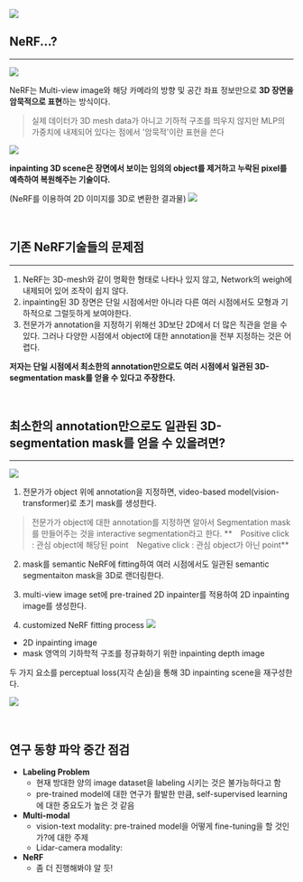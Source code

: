 
![](https://velog.velcdn.com/images/bottlemin_park/post/76f89ebd-d13b-4c0a-bc81-6c96e83f025c/image.png)
## NeRF...?
***
![](https://velog.velcdn.com/images/bottlemin_park/post/e868652d-c4ff-4a45-8af9-c3369827f798/image.png)

NeRF는 Multi-view image와 해당 카메라의 방향 및 공간 좌표 정보만으로 **3D 장면을 암묵적으로 표현**하는 방식이다.

> 실제 데이터가 3D mesh data가 아니고 기하적 구조를 띄우지 않지만 MLP의 가중치에 내제되어 있다는 점에서 '암묵적'이란 표현을 쓴다

![](https://velog.velcdn.com/images/bottlemin_park/post/4e5c763b-89a5-494e-975a-8b15c46fd529/image.png)

**inpainting 3D scene은 장면에서 보이는 임의의 object를 제거하고 누락된 pixel를 예측하여 복원해주는 기술이다.**

(NeRF를 이용하여 2D 이미지를 3D로 변환한 결과물)
![](https://velog.velcdn.com/images/bottlemin_park/post/373b84c4-9241-4593-9dbc-8d8dc68d1e84/image.gif)

<br>

## 기존 NeRF기술들의 문제점
***
1. NeRF는 3D-mesh와 같이 명확한 형태로 나타나 있지 않고, Network의 weigh에 내제되어 있어 조작이 쉽지 않다.
2. inpainting된 3D 장면은 단일 시점에서만 아니라 다른 여러 시점에서도 모형과 기하적으로 그럴듯하게 보여야한다.
3. 전문가가 annotation을 지정하기 위해선 3D보단 2D에서 더 많은 직관을 얻을 수 있다. 
그러나 다양한 시점에서 object에 대한 annotation을 전부 지정하는 것은 어렵다.

**저자는 단일 시점에서 최소한의 annotation만으로도 여러 시점에서 일관된 3D-segmentation mask를 얻을 수 있다고 주장한다.**

<br>

## 최소한의 annotation만으로도 일관된 3D-segmentation mask를 얻을 수 있을려면?
***
![](https://velog.velcdn.com/images/bottlemin_park/post/e51d868c-cbcf-4ce3-a8ad-863ae8d1ebd2/image.png)

1. 전문가가 object 위에 annotation을 지정하면, video-based model(vision-transformer)로 초기 mask를 생성한다.

>전문가가 object에 대한 annotation를 지정하면 알아서 Segmentation mask를 만들어주는 것을 interactive segmentation라고 한다.
** &ensp; Positive click : 관심 object에 해당된 point
 &ensp; Negative click : 관심 object가 아닌 point**


2. mask를 semantic NeRF에 fitting하여 여러 시점에서도 일관된 semantic segmentaiton mask을 3D로 랜더링한다.

3. multi-view image set에 pre-trained 2D inpainter를 적용하여 2D inpainting image를 생성한다.

4. customized NeRF fitting process
![](https://velog.velcdn.com/images/bottlemin_park/post/7a82d5ea-d60c-4f1d-bc39-6fa45c1f9194/image.png)
* 2D inpainting image 
* mask 영역의 기하학적 구조를 정규화하기 위한 inpainting depth image

두 가지 요소를 perceptual loss(지각 손실)을 통해 3D inpainting scene을 재구성한다.

![](https://velog.velcdn.com/images/bottlemin_park/post/0f251d8e-164a-46b0-8659-0fa3454531c5/image.png)

<br>

## 연구 동향 파악 중간 점검
* **Labeling Problem**
    * 현재 방대한 양의 image dataset을 labeling 시키는 것은 불가능하다고 함
    * pre-trained model에 대한 연구가 활발한 만큼, self-supervised learning에 대한 중요도가 높은 것 같음
* **Multi-modal**
    * vision-text modality: pre-trained model을 어떻게 fine-tuning을 할 것인가?에 대한 주제
    * Lidar-camera modality: 
* **NeRF**
    * 좀 더 진행해봐야 알 듯!

